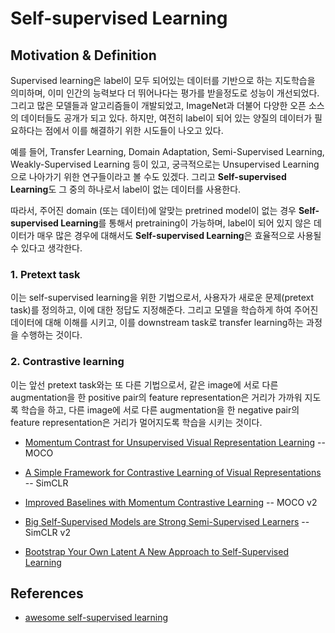 # Self-supervised Learning

## Motivation & Definition

Supervised learning은 label이 모두 되어있는 데이터를 기반으로 하는 지도학습을 의미하며, 이미 인간의 능력보다 더 뛰어나다는 평가를 받을정도로 성능이 개선되었다. 그리고 많은 모델들과 알고리즘들이 개발되었고, ImageNet과 더불어 다양한 오픈 소스의 데이터들도 공개가 되고 있다. 하지만, 여전히 label이 되어 있는 양질의 데이터가 필요하다는 점에서 이를 해결하기 위한 시도들이 나오고 있다.

예를 들어, Transfer Learning, Domain Adaptation, Semi-Supervised Learning, Weakly-Supervised Learning 등이 있고, 궁극적으로는 Unsupervised Learning으로 나아가기 위한 연구들이라고 볼 수도 있겠다. 그리고 **Self-supervised Learning**도 그 중의 하나로서 label이 없는 데이터를 사용한다. 

따라서, 주어진 domain (또는 데이터)에 알맞는 pretrined model이 없는 경우 **Self-supervised Learning**를 통해서 pretraining이 가능하며, label이 되어 있지 않은 데이터가 매우 많은 경우에 대해서도 **Self-supervised Learning**은 효율적으로 사용될 수 있다고 생각한다.


### 1. Pretext task 

이는 self-supervised learning을 위한 기법으로서, 사용자가 새로운 문제(pretext task)를 정의하고, 이에 대한 정답도 지정해준다. 그리고 모델을 학습하게 하여 주어진 데이터에 대해 이해를 시키고, 이를 downstream task로 transfer learning하는 과정을 수행하는 것이다.



### 2. Contrastive learning

이는 앞선 pretext task와는 또 다른 기법으로서, 같은 image에 서로 다른 augmentation을 한 positive pair의 feature representation은 거리가 가까워 지도록 학습을 하고, 다른 image에 서로 다른 augmentation을 한 negative pair의 feature representation은 거리가 멀어지도록 학습을 시키는 것이다. 

* [Momentum Contrast for Unsupervised Visual Representation Learning](https://arxiv.org/pdf/1911.05722.pdf) -- MOCO

* [A Simple Framework for Contrastive Learning of Visual Representations](https://arxiv.org/pdf/2002.05709.pdf) -- SimCLR

* [Improved Baselines with Momentum Contrastive Learning](https://arxiv.org/pdf/2003.04297.pdf) -- MOCO v2

* [Big Self-Supervised Models are Strong Semi-Supervised Learners](https://arxiv.org/pdf/2006.10029.pdf) -- SimCLR v2

* [Bootstrap Your Own Latent A New Approach to Self-Supervised Learning](https://papers.nips.cc/paper/2020/file/f3ada80d5c4ee70142b17b8192b2958e-Paper.pdf)





## References

* [awesome self-supervised learning](https://github.com/jason718/awesome-self-supervised-learning)
